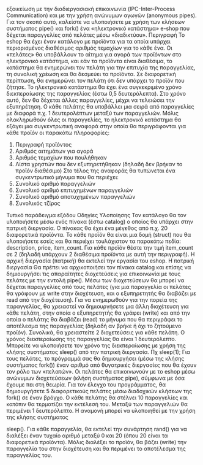 εξοικείωση με την διαδιεργασιακή
επικοινωνία (IPC-Inter-Process Communication) και με την χρήση ανώνυμων αγωγών
(anonymous pipes).
Για τον σκοπό αυτό, καλείστε να υλοποιήσετε με χρήση των κλήσεων συστήματος
pipe() και fork() ένα «ηλεκτρονικό κατάστημα» e-shop που δέχεται παραγγελίες από
πελάτες μέσω «διαδικτύου».
Περιγραφή
Το eshop θα έχει έναν κατάλογο με προϊόντα για τα οποία υπάρχει περιορισμένος
διαθέσιμος αριθμός τεμαχίων για το κάθε ένα.
Οι «πελάτες» θα υποβάλλουν το αίτημα για αγορά των προϊόντων στο ηλεκτρονικό
κατάστημα, και εάν τα προϊόντα είναι διαθέσιμα, το κατάστημα θα ενημερώνει τον
πελάτη για την επιτυχία της παραγγελίας, τη συνολική χρέωση και θα δεσμεύει τα
προϊόντα. Σε διαφορετική περίπτωση, θα ενημερώνει τον πελάτη ότι δεν υπάρχει το
προϊόν που ζήτησε.
Το ηλεκτρονικό κατάστημα θα έχει ένα συγκεκριμένο χρόνο διεκπεραίωσης της
παραγγελίας (έστω 0,5 δευτερόλεπτα). Στο χρόνο αυτό, δεν θα δέχεται άλλες
παραγγελίες, μέχρι να τελειώσει την εξυπηρέτηση.
Ο κάθε πελάτης θα υποβάλλει μια σειρά από παραγγελίες με διαφορά π.χ. 1
δευτερολέπτων μεταξύ των παραγγελιών.
Μόλις ολοκληρωθούν όλες οι παραγγελίες, το ηλεκτρονικό κατάστημα θα εξάγει μια
συγκεντρωτική αναφορά στην οποία θα περιγράφονται για κάθε προϊόν οι παρακάτω
πληροφορίες:
1) Περιγραφή προϊόντος
1) Αριθμός αιτημάτων για αγορά
2) Αριθμός τεμαχίων που πουλήθηκαν
3) Λίστα χρηστών που δεν εξυπηρετήθηκαν (δηλαδή δεν βρήκαν το προϊόν διαθέσιμο)
Στο τέλος της αναφοράς θα τυπώνεται ένα συγκεντρωτικό μήνυμα που θα
περιέχει:
1) Συνολικό αριθμό παραγγελιών
2) Συνολικό αριθμό επιτυχημένων παραγγελιών
3) Συνολικό αριθμό αποτυχημένων παραγγελιών
4) Συνολικός τζίρος 

Τυπικό παράδειγμα εξόδου
Οδηγίες Υλοποίησης
Τον κατάλογο θα τον υλοποιήσετε μέσω ενός πίνακα (έστω catalog) ο οποίος θα
υπάρχει στην πατρική διεργασία. Ο πίνακας θα έχει ένα μέγεθος από π.χ. 20
διαφορετικά προϊόντα. Το κάθε προϊόν θα είναι μια δομή (struct) που θα υλοποιήσετε
εσείς και θα περιέχει τουλάχιστον τα παρακάτω πεδία: description, price,
item_count. Για κάθε προϊόν θέστε την τιμή item_count σε 2 (δηλαδή υπάρχουν 2
διαθέσιμα προϊόντα με αυτή την περιγραφή).
Η αρχική διεργασία (πατρική) θα εκτελεί την εργασία του eshop. Η πατρική διεργασία
Θα πρέπει να αρχικοποιήσει τον πίνακα catalog και επίσης να δημιουργήσει τις
απαραίτητες διοχετεύσεις για επικοινωνία με τους πελάτες με την εντολή pipe(). Μέσω
των διοχετεύσεων θα μπορεί να δέχεται παραγγελίες από τους πελάτες (για μια
παραγγελία οι πελάτες θα γράφουν με write στην διοχέτευση, και ο εξυπηρετητής θα
διαβάζει με read από την διοχέτευση). Για να ενημερωθούν για την πορεία της
παραγγελίας, θα χρειαστεί να δημιουργήσετε μια άλλη διοχέτευση για κάθε
πελάτη, στην οποία ο εξυπηρετητής θα γράφει (write) και από την οποία ο πελάτης
θα διαβάζει (read) το μήνυμα που θα περιγράφει το αποτέλεσμα της παραγγελίας
(δηλαδή αν βρήκε ή όχι το ζητούμενο προϊόν). Συνολικά, θα χρειαστείτε 2 διοχετεύσεις
για κάθε πελάτη. Ο χρόνος διεκπεραίωσης της παραγγελίας θα είναι 1 δευτερόλεπτο.
Μπορείτε να υλοποιήσετε τον χρόνο της διεκπεραίωσης με χρήση της κλήσης
συστήματος sleep() από την πατρική διεργασία.
Πχ sleep(1);
Για τους πελάτες, το πρόγραμμά σας θα δημιουργήσει (μέσω της κλήσης συστήματος
fork()) έναν αριθμό από θυγατρικές διεργασίες που θα έχουν τον ρόλο των
«πελατών». Οι πελάτες θα επικοινωνούν με το eshop μέσω ανώνυμων διοχετεύσεων
(κλήση συστήματος pipe), σύμφωνα με όσα έχουμε πει στη θεωρία. Για τον έλεγχο του
προγράμματος, θα δημιουργήσετε 5 διαφορετικούς πελάτες μέσω διαδοχικών
κλήσεων της fork() σε έναν βρόγχο. Ο κάθε πελάτης θα στέλνει 10 παραγγελίες και
κατόπιν θα τερματίζει την εκτέλεσή του. Μεταξύ των παραγγελιών θα περιμένει 1
δευτερόλεπτο. Η αναμονή μπορεί να υλοποιηθεί με την χρήση της κλήσης συστήματος 

sleep(). Για κάθε παραγγελία, θα εκτελεί την συνάρτηση rand() για να διαλέξει έναν
τυχαίο αριθμό μεταξύ 0 και 20 (όπου 20 είναι τα διαφορετικά προϊόντα). Μόλις διαλέξει
το προϊόν, θα βάζει (write) την παραγγελία του στην διοχέτευση και θα περιμένει το
αποτέλεσμα της παραγγελίας του. 

